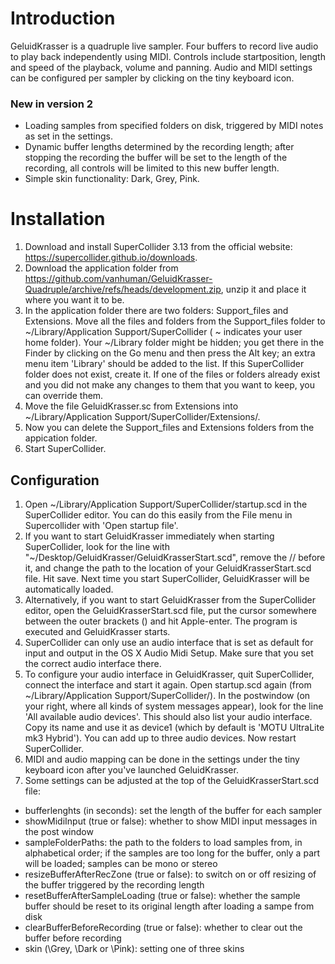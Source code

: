 # Introduction
GeluidKrasser is a quadruple live sampler. Four buffers to record live audio to play back independently using MIDI. Controls include startposition, length and speed of the playback, volume and panning. Audio and MIDI settings can be configured per sampler by clicking on the tiny keyboard icon.

### New in version 2
* Loading samples from specified folders on disk, triggered by MIDI notes as set in the settings.
* Dynamic buffer lengths determined by the recording length; after stopping the recording the buffer will be set to the length of the recording, all controls will be limited to this new buffer length.
* Simple skin functionality: Dark, Grey, Pink.

# Installation
1. Download and install SuperCollider 3.13 from the official website: https://supercollider.github.io/downloads.
2. Download the application folder from https://github.com/vanhuman/GeluidKrasser-Quadruple/archive/refs/heads/development.zip, unzip it and place it where you want it to be.
3. In the application folder there are two folders: Support_files and Extensions. Move all the files and folders from the Support_files folder to ~/Library/Application Support/SuperCollider ( ~ indicates your user home folder). Your ~/Library folder might be hidden; you get there in the Finder by clicking on the Go menu and then press the Alt key; an extra menu item 'Library' should be added to the list. If this SuperCollider folder does not exist, create it. If one of the files or folders already exist and you did not make any changes to them that you want to keep, you can override them.
4. Move the file GeluidKrasser.sc from Extensions into ~/Library/Application Support/SuperCollider/Extensions/.
5. Now you can delete the Support_files and Extensions folders from the appication folder.
5. Start SuperCollider.

## Configuration
1. Open ~/Library/Application Support/SuperCollider/startup.scd in the SuperCollider editor. You can do this easily from the File menu in Supercollider with 'Open startup file'.
2. If you want to start GeluidKrasser immediately when starting SuperCollider, look for the line with "~/Desktop/GeluidKrasser/GeluidKrasserStart.scd", remove the // before it, and change the path to the location of your GeluidKrasserStart.scd file. Hit save. Next time you start SuperCollider, GeluidKrasser will be automatically loaded.
3. Alternatively, if you want to start GeluidKrasser from the SuperCollider editor, open the GeluidKrasserStart.scd file, put the cursor somewhere between the outer brackets () and hit Apple-enter. The program is executed and GeluidKrasser starts.
4. SuperCollider can only use an audio interface that is set as default for input and output in the OS X Audio Midi Setup. Make sure that you set the correct audio interface there.
5. To configure your audio interface in GeluidKrasser, quit SuperCollider, connect the interface and start it again. Open startup.scd again (from ~/Library/Application Support/SuperCollider/). In the postwindow (on your right, where all kinds of system messages appear), look for the line 'All available audio devices'. This should also list your audio interface. Copy its name and use it as device1 (which by default is 'MOTU UltraLite mk3 Hybrid'). You can add up to three audio devices. Now restart SuperCollider.
6. MIDI and audio mapping can be done in the settings under the tiny keyboard icon after you've launched GeluidKrasser.
7. Some settings can be adjusted at the top of the GeluidKrasserStart.scd file:
* bufferlenghts (in seconds): set the length of the buffer for each sampler
* showMidiInput (true or false): whether to show MIDI input messages in the post window
* sampleFolderPaths: the path to the folders to load samples from, in alphabetical order; if the samples are too long for the buffer, only a part will be loaded; samples can be mono or stereo
* resizeBufferAfterRecZone (true or false): to switch on or off resizing of the buffer triggered by the recording length
* resetBufferAfterSampleLoading (true or false): whether the sample buffer should be reset to its original length after loading a sampe from disk
* clearBufferBeforeRecording (true or false): whether to clear out the buffer before recording
* skin (\Grey, \Dark or \Pink): setting one of three skins




